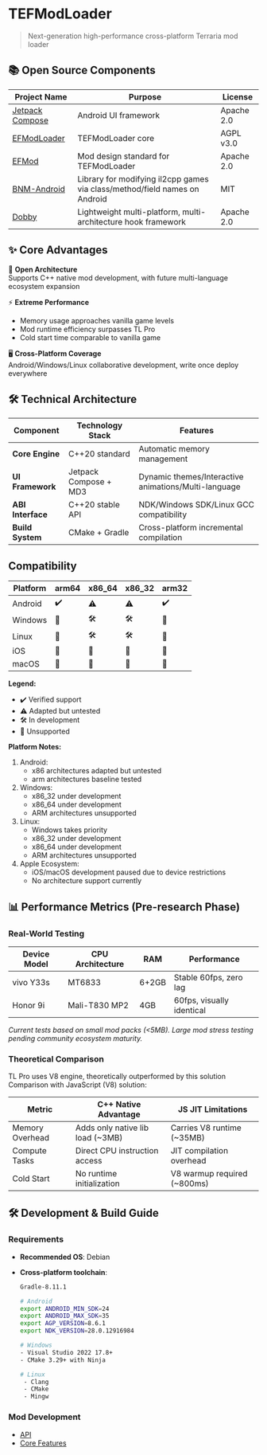 # TEFModLoader

> Next-generation high-performance cross-platform Terraria mod loader

## 📚 Open Source Components

| Project Name | Purpose | License |
|-------------|---------|---------|
| [Jetpack Compose](https://developer.android.com/jetpack/compose) | Android UI framework | Apache 2.0 |
| [EFModLoader](https://github.com/2079541547/EFModLoader) | TEFModLoader core | AGPL v3.0 |
| [EFMod](https://github.com/2079541547/EFMod) | Mod design standard for TEFModLoader | Apache 2.0 |
| [BNM-Android](https://github.com/ByNameModding/BNM-Android) | Library for modifying il2cpp games via class/method/field names on Android | MIT |
| [Dobby](https://github.com/jmpews/Dobby) | Lightweight multi-platform, multi-architecture hook framework | Apache 2.0 |

## ✨ Core Advantages

🔧 **Open Architecture**  
Supports C++ native mod development, with future multi-language ecosystem expansion

⚡ **Extreme Performance**  
- Memory usage approaches vanilla game levels  
- Mod runtime efficiency surpasses TL Pro  
- Cold start time comparable to vanilla game

🖥️ **Cross-Platform Coverage**  
Android/Windows/Linux collaborative development, write once deploy everywhere

## 🛠 Technical Architecture

| Component | Technology Stack | Features |
|-----------|------------------|----------|
| **Core Engine** | C++20 standard | Automatic memory management |
| **UI Framework** | Jetpack Compose + MD3 | Dynamic themes/Interactive animations/Multi-language |
| **ABI Interface** | C++20 stable API | NDK/Windows SDK/Linux GCC compatibility |
| **Build System** | CMake + Gradle | Cross-platform incremental compilation |

## Compatibility

| Platform     | arm64 | x86_64 | x86_32 | arm32 |
|-------------|-------|--------|--------|-------|
| Android     | ✔️    | ⚠️     | ⚠️     | ✔️    |
| Windows     | 🚫    | 🛠️     | 🛠️     | 🚫    |
| Linux       | 🚫    | 🛠️     | 🛠️     | 🚫    |
| iOS         | 🚫    | 🚫     | 🚫     | 🚫    |
| macOS       | 🚫    | 🚫     | 🚫     | 🚫    |

**Legend:**  
- ✔️ Verified support  
- ⚠️ Adapted but untested  
- 🛠️ In development  
- 🚫 Unsupported  

**Platform Notes:**  
1. Android:  
   - x86 architectures adapted but untested  
   - arm architectures baseline tested  
2. Windows:  
   - x86_32 under development  
   - x86_64 under development  
   - ARM architectures unsupported  
3. Linux:  
   - Windows takes priority  
   - x86_32 under development  
   - x86_64 under development  
   - ARM architectures unsupported  
4. Apple Ecosystem:  
   - iOS/macOS development paused due to device restrictions  
   - No architecture support currently  

## 📊 Performance Metrics (Pre-research Phase)

### Real-World Testing

| Device Model | CPU Architecture | RAM  | Performance |
|--------------|------------------|------|-------------|
| vivo Y33s    | MT6833           | 6+2GB| Stable 60fps, zero lag |
| Honor 9i     | Mali-T830 MP2    | 4GB  | 60fps, visually identical |

*Current tests based on small mod packs (<5MB). Large mod stress testing pending community ecosystem maturity.*

### Theoretical Comparison

TL Pro uses V8 engine, theoretically outperformed by this solution  
Comparison with JavaScript (V8) solution:

| Metric         | C++ Native Advantage          | JS JIT Limitations         |
|----------------|--------------------------------|----------------------------|
| Memory Overhead| Adds only native lib load (~3MB)| Carries V8 runtime (~35MB)|
| Compute Tasks  | Direct CPU instruction access | JIT compilation overhead   |
| Cold Start     | No runtime initialization     | V8 warmup required (~800ms)|

## 🛠 Development & Build Guide

### Requirements

- **Recommended OS**: Debian  
- **Cross-platform toolchain**:  

  ```bash
  Gradle-8.11.1

  # Android
  export ANDROID_MIN_SDK=24
  export ANDROID_MAX_SDK=35
  export AGP_VERSION=8.6.1
  export NDK_VERSION=28.0.12916984

  # Windows
  - Visual Studio 2022 17.8+ 
  - CMake 3.29+ with Ninja

  # Linux
   - Clang
   - CMake
   - Mingw
  ```

### Mod Development
- [API](#)
- [Core Features](#)
